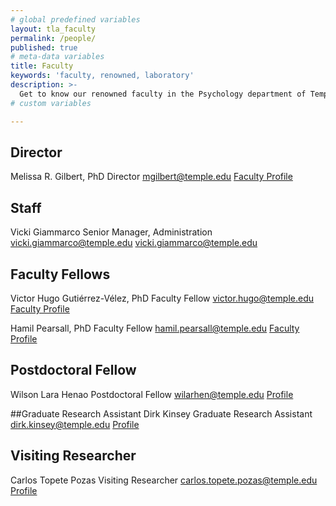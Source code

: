 ```yaml
---
# global predefined variables
layout: tla_faculty
permalink: /people/
published: true
# meta-data variables
title: Faculty
keywords: 'faculty, renowned, laboratory'
description: >-
  Get to know our renowned faculty in the Psychology department of Temple University’s College of Liberal Arts.
# custom variables

---
```

## Director
Melissa R. Gilbert, PhD
Director
mgilbert@temple.edu
[Faculty Profile](https://liberalarts.temple.edu/academics/faculty/r-gilbert-melissa)

## Staff
Vicki Giammarco
Senior Manager, Administration
vicki.giammarco@temple.edu
[vicki.giammarco@temple.edu](mailto:vicki.giammarco@temple.edu)

## Faculty Fellows
Victor Hugo Gutiérrez-Vélez, PhD
Faculty Fellow
victor.hugo@temple.edu
[Faculty Profile](https://liberalarts.temple.edu/academics/faculty/gutierrez-velez-victor-hugo)

Hamil Pearsall, PhD
Faculty Fellow
hamil.pearsall@temple.edu
[Faculty Profile](https://liberalarts.temple.edu/academics/faculty/pearsall-hamil)

## Postdoctoral Fellow
Wilson Lara Henao
Postdoctoral Fellow
wilarhen@temple.edu
[Profile](https://liberalarts.temple.edu/academics/faculty/lara-henao-wilson)

##Graduate Research Assistant
Dirk Kinsey
Graduate Research Assistant
dirk.kinsey@temple.edu
[Profile](https://liberalarts.temple.edu/academics/departments/geography-and-urban-studies/kinsey-dirk?action)

## Visiting Researcher
Carlos Topete Pozas
Visiting Researcher
carlos.topete.pozas@temple.edu
[Profile](https://liberalarts.temple.edu/academics/faculty/topete-pozas-carlos)
